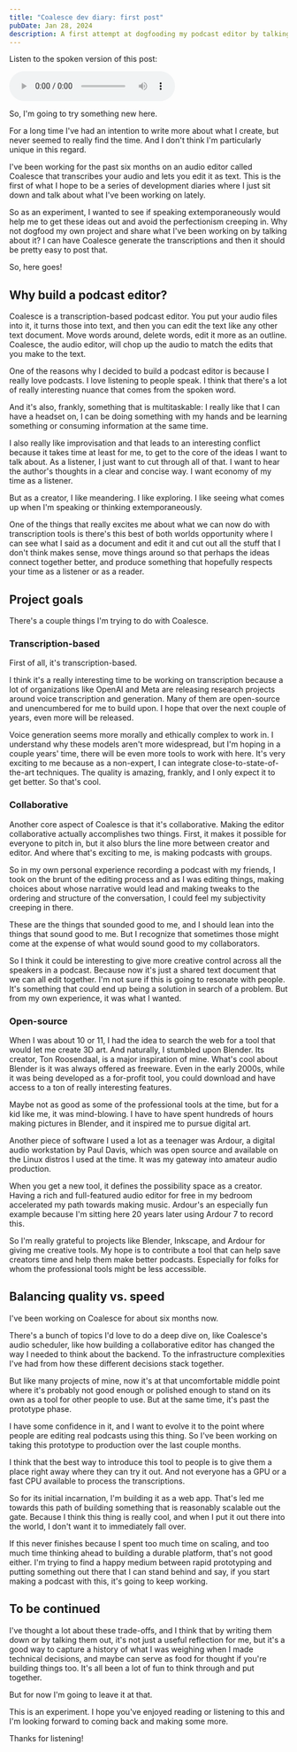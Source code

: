 ```yaml
---
title: "Coalesce dev diary: first post"
pubDate: Jan 28, 2024
description: A first attempt at dogfooding my podcast editor by talking about it.
---
```


<div class="audio-header">

Listen to the spoken version of this post:

<audio controls src="/post/coalesce-dev-diary-first-post/audio.mp3"></audio>

</div>

So, I'm going to try something new here.

For a long time I've had an intention to write more about what I create, but never seemed to really find the time. And I don't think I'm particularly unique in this regard.

I've been working for the past six months on an audio editor called Coalesce that transcribes your audio and lets you edit it as text. This is the first of what I hope to be a series of development diaries where I just sit down and talk about what I've been working on lately.

So as an experiment, I wanted to see if speaking extemporaneously would help me to get these ideas out and avoid the perfectionism creeping in. Why not dogfood my own project and share what I've been working on by talking about it? I can have Coalesce generate the transcriptions and then it should be pretty easy to post that.

So, here goes!

## Why build a podcast editor?

Coalesce is a transcription-based podcast editor. You put your audio files into it, it turns those into text, and then you can edit the text like any other text document. Move words around, delete words, edit it more as an outline. Coalesce, the audio editor, will chop up the audio to match the edits that you make to the text.

One of the reasons why I decided to build a podcast editor is because I really love podcasts. I love listening to people speak. I think that there's a lot of really interesting nuance that comes from the spoken word.

And it's also, frankly, something that is multitaskable: I really like that I can have a headset on, I can be doing something with my hands and be learning something or consuming information at the same time.

I also really like improvisation and that leads to an interesting conflict because it takes time at least for me, to get to the core of the ideas I want to talk about. As a listener, I just want to cut through all of that. I want to hear the author's thoughts in a clear and concise way. I want economy of my time as a listener.

But as a creator, I like meandering. I like exploring. I like seeing what comes up when I'm speaking or thinking extemporaneously.

One of the things that really excites me about what we can now do with transcription tools is there's this best of both worlds opportunity where I can see what I said as a document and edit it and cut out all the stuff that I don't think makes sense, move things around so that perhaps the ideas connect together better, and produce something that hopefully respects your time as a listener or as a reader.

## Project goals

There's a couple things I'm trying to do with Coalesce.

### Transcription-based

First of all, it's transcription-based.

I think it's a really interesting time to be working on transcription because a lot of organizations like OpenAI and Meta are releasing research projects around voice transcription and generation. Many of them are open-source and unencumbered for me to build upon. I hope that over the next couple of years, even more will be released.

Voice generation seems more morally and ethically complex to work in. I understand why these models aren't more widespread, but I'm hoping in a couple years' time, there will be even more tools to work with here. It's very exciting to me because as a non-expert, I can integrate close-to-state-of-the-art techniques. The quality is amazing, frankly, and I only expect it to get better. So that's cool.

### Collaborative

Another core aspect of Coalesce is that it's collaborative. Making the editor collaborative actually accomplishes two things. First, it makes it possible for everyone to pitch in, but it also blurs the line more between creator and editor. And where that's exciting to me, is making podcasts with groups.

So in my own personal experience recording a podcast with my friends, I took on the brunt of the editing process and as I was editing things, making choices about whose narrative would lead and making tweaks to the ordering and structure of the conversation, I could feel my subjectivity creeping in there.

These are the things that sounded good to me, and I should lean into the things that sound good to me. But I recognize that sometimes those might come at the expense of what would sound good to my collaborators.

So I think it could be interesting to give more creative control across all the speakers in a podcast. Because now it's just a shared text document that we can all edit together. I'm not sure if this is going to resonate with people. It's something that could end up being a solution in search of a problem. But from my own experience, it was what I wanted.

### Open-source

When I was about 10 or 11, I had the idea to search the web for a tool that would let me create 3D art. And naturally, I stumbled upon Blender. Its creator, Ton Roosendaal, is a major inspiration of mine. What's cool about Blender is it was always offered as freeware. Even in the early 2000s, while it was being developed as a for-profit tool, you could download and have access to a ton of really interesting features.

Maybe not as good as some of the professional tools at the time, but for a kid like me, it was mind-blowing. I have to have spent hundreds of hours making pictures in Blender, and it inspired me to pursue digital art.

Another piece of software I used a lot as a teenager was Ardour, a digital audio workstation by Paul Davis, which was open source and available on the Linux distros I used at the time. It was my gateway into amateur audio production.

When you get a new tool, it defines the possibility space as a creator. Having a rich and full-featured audio editor for free in my bedroom accelerated my path towards making music. Ardour's an especially fun example because I'm sitting here 20 years later using Ardour 7 to record this.

So I'm really grateful to projects like Blender, Inkscape, and Ardour for giving me creative tools. My hope is to contribute a tool that can help save creators time and help them make better podcasts. Especially for folks for whom the professional tools might be less accessible.

## Balancing quality vs. speed

I've been working on Coalesce for about six months now.

There's a bunch of topics I'd love to do a deep dive on, like Coalesce's audio scheduler, like how building a collaborative editor has changed the way I needed to think about the backend. To the infrastructure complexities I've had from how these different decisions stack together.

But like many projects of mine, now it's at that uncomfortable middle point where it's probably not good enough or polished enough to stand on its own as a tool for other people to use. But at the same time, it's past the prototype phase.

I have some confidence in it, and I want to evolve it to the point where people are editing real podcasts using this thing. So I've been working on taking this prototype to production over the last couple months.

I think that the best way to introduce this tool to people is to give them a place right away where they can try it out. And not everyone has a GPU or a fast CPU available to process the transcriptions.

So for its initial incarnation, I'm building it as a web app. That's led me towards this path of building something that is reasonably scalable out the gate. Because I think this thing is really cool, and when I put it out there into the world, I don't want it to immediately fall over. 

If this never finishes because I spent too much time on scaling, and too much time thinking ahead to building a durable platform, that's not good either. I'm trying to find a happy medium between rapid prototyping and putting something out there that I can stand behind and say, if you start making a podcast with this, it's going to keep working.

## To be continued

I've thought a lot about these trade-offs, and I think that by writing them down or by talking them out, it's not just a useful reflection for me, but it's a good way to capture a history of what I was weighing when I made technical decisions, and maybe can serve as food for thought if you're building things too. It's all been a lot of fun to think through and put together.

But for now I'm going to leave it at that.

This is an experiment. I hope you've enjoyed reading or listening to this and I'm looking forward to coming back and making some more.

Thanks for listening!